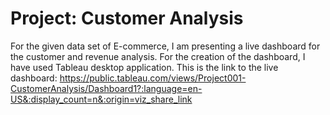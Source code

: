 # Project: Customer Analysis
For the given data set of E-commerce, I am presenting a live dashboard for the customer and revenue analysis. For the creation of the dashboard, I have used Tableau desktop application.
This is the link to the live dashboard: https://public.tableau.com/views/Project001-CustomerAnalysis/Dashboard1?:language=en-US&:display_count=n&:origin=viz_share_link
